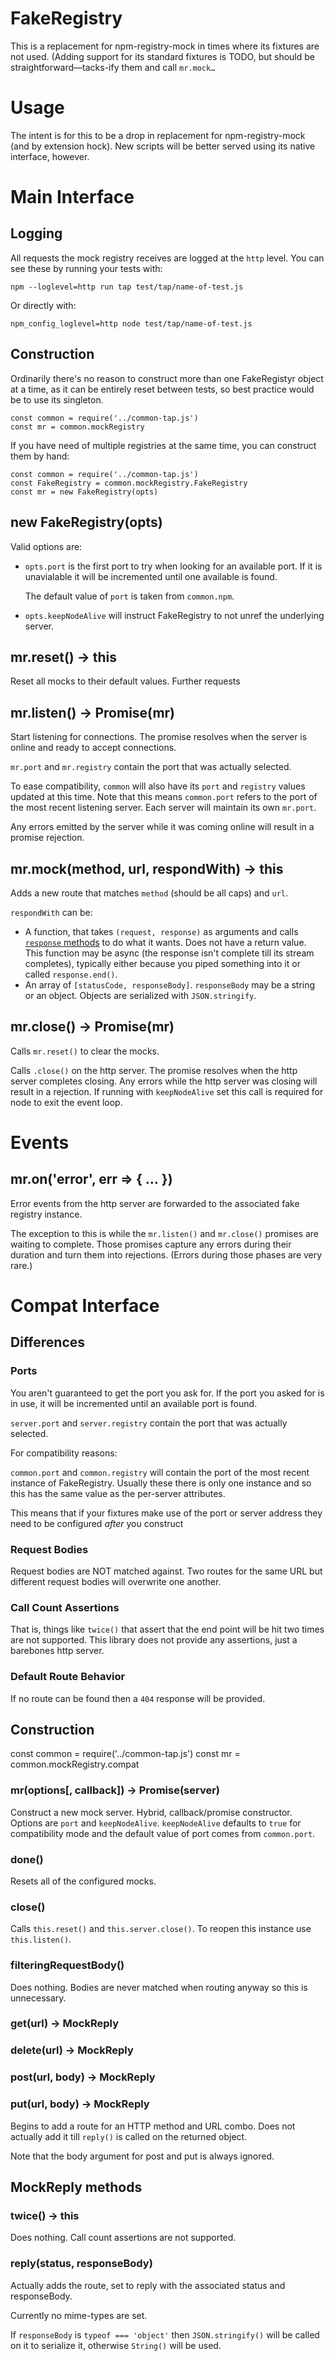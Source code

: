 # FakeRegistry

This is a replacement for npm-registry-mock in times where its fixtures are
not used.  (Adding support for its standard fixtures is TODO, but should be
straightforward—tacks-ify them and call `mr.mock…`

# Usage

The intent is for this to be a drop in replacement for npm-registry-mock
(and by extension hock).  New scripts will be better served using its native
interface, however.

# Main Interface

## Logging

All requests the mock registry receives are logged at the `http` level. You can
see these by running your tests with:

```
npm --loglevel=http run tap test/tap/name-of-test.js
```

Or directly with:

```
npm_config_loglevel=http node test/tap/name-of-test.js
```

## Construction

Ordinarily there's no reason to construct more than one FakeRegistyr object
at a time, as it can be entirely reset between tests, so best practice
would be to use its singleton.

```
const common = require('../common-tap.js')
const mr = common.mockRegistry
```

If you have need of multiple registries at the same time, you can construct
them by hand:

```
const common = require('../common-tap.js')
const FakeRegistry = common.mockRegistry.FakeRegistry
const mr = new FakeRegistry(opts)
```

## new FakeRegistry(opts)

Valid options are:

* `opts.port` is the first port to try when looking for an available port.  If it
  is unavialable it will be incremented until one available is found.

  The default value of `port` is taken from `common.npm`.

* `opts.keepNodeAlive` will instruct FakeRegistry to not unref the
  underlying server.

## mr.reset() → this

Reset all mocks to their default values. Further requests

## mr.listen() → Promise(mr)

Start listening for connections.  The promise resolves when the server is
online and ready to accept connections.

`mr.port` and `mr.registry` contain the port that was actually selected.

To ease compatibility, `common` will also have its `port` and `registry`
values updated at this time. Note that this means `common.port` refers
to the port of the most recent listening server. Each server will maintain
its own `mr.port`.

Any errors emitted by the server while it was coming online will result in a
promise rejection.

## mr.mock(method, url, respondWith) → this

Adds a new route that matches `method` (should be all caps) and `url`.

`respondWith` can be:

* A function, that takes `(request, response)` as arguments and calls
  [`response` methods](https://nodejs.org/api/http.html#http_class_http_serverresponse)
  to do what it wants.  Does not have a return value.  This function may be
  async (the response isn't complete till its stream completes), typically
  either because you piped something into it or called `response.end()`.
* An array of `[statusCode, responseBody]`. `responseBody` may be a string or
  an object. Objects are serialized with `JSON.stringify`.

## mr.close() → Promise(mr)

Calls `mr.reset()` to clear the mocks.

Calls `.close()` on the http server.  The promise resolves when the http
server completes closing.  Any errors while the http server was closing will
result in a rejection. If running with `keepNodeAlive` set this call
is required for node to exit the event loop.

# Events

## mr.on('error', err => { … })

Error events from the http server are forwarded to the associated fake
registry instance.

The exception to this is while the `mr.listen()` and `mr.close()` promises
are waiting to complete. Those promises capture any errors during their duration
and turn them into rejections. (Errors during those phases are very rare.)

# Compat Interface

## Differences

### Ports

You aren't guaranteed to get the port you ask for.  If the port you asked
for is in use, it will be incremented until an available port is found.

`server.port` and `server.registry` contain the port that was actually selected.

For compatibility reasons:

`common.port` and `common.registry` will contain the port of the most recent
instance of FakeRegistry.  Usually these there is only one instance and so
this has the same value as the per-server attributes.

This means that if your fixtures make use of the port or server address they
need to be configured _after_ you construct

### Request Bodies

Request bodies are NOT matched against. Two routes for the same URL but different
request bodies will overwrite one another.

### Call Count Assertions

That is, things like `twice()` that assert that the end point will be hit
two times are not supported.  This library does not provide any assertions,
just a barebones http server.

### Default Route Behavior

If no route can be found then a `404` response will be provided.

## Construction

const common = require('../common-tap.js')
const mr = common.mockRegistry.compat

### mr(options[, callback]) → Promise(server)

Construct a new mock server.  Hybrid, callback/promise constructor. Options
are `port` and `keepNodeAlive`.  `keepNodeAlive` defaults to `true` for
compatibility mode and the default value of port comes from `common.port`.

### done()

Resets all of the configured mocks. 

### close()

Calls `this.reset()` and `this.server.close()`.  To reopen this instance use
`this.listen()`.

### filteringRequestBody()

Does nothing. Bodies are never matched when routing anyway so this is unnecessary.

### get(url) → MockReply
### delete(url) → MockReply
### post(url, body) → MockReply
### put(url, body) → MockReply

Begins to add a route for an HTTP method and URL combo.  Does not actually
add it till `reply()` is called on the returned object.

Note that the body argument for post and put is always ignored.

## MockReply methods

### twice() → this

Does nothing. Call count assertions are not supported.

### reply(status, responseBody)

Actually adds the route, set to reply with the associated status and
responseBody.

Currently no mime-types are set.

If `responseBody` is `typeof === 'object'` then `JSON.stringify()` will be
called on it to serialize it, otherwise `String()` will be used.
